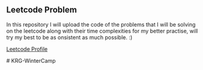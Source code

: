 
## Leetcode Problem

In this repository I will upload the code of the problems that I will be solving on the leetcode along with their time complexities for my better practise, will try my best to be as onsistent as much possible. :)

<a href="https://leetcode.com/prabhxs/">Leetcode Profile </a>
<!-- 
#### Topic (Number of Problems Solved):
- String (19)
- Array (20)
- Dynamic Programming (2)
- Sorting (6)
- Linked List (13)
- Hash Table (2)
- Stack (9)
- Greedy (4)
- Design (5)
- Recursion (6)
- Mathematics (6)
- Bit Manipulation (4)
- Matrix (8)
- Sieve of Eratosthenes (2)
- Binary Search (3)
- Depth First Search (1)
- Heap (1) -->
#   K R G - W i n t e r C a m p  
 